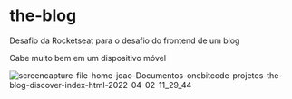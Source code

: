 # the-blog

Desafio da Rocketseat para o desafio do frontend de um blog

Cabe muito bem em um dispositivo móvel

![screencapture-file-home-joao-Documentos-onebitcode-projetos-the-blog-discover-index-html-2022-04-02-11_29_44](https://user-images.githubusercontent.com/75868950/161387922-2cffab62-cc43-4bc4-ac5a-705e674d0ceb.jpg)
